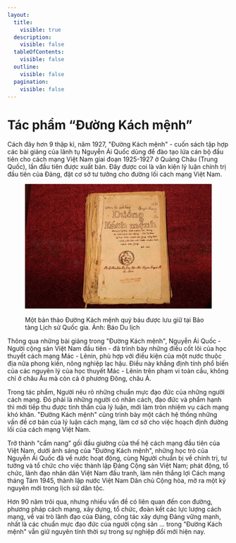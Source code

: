 ```yaml
---
layout:
  title:
    visible: true
  description:
    visible: false
  tableOfContents:
    visible: false
  outline:
    visible: false
  pagination:
    visible: false
---
```


# Tác phẩm “Đường Kách mệnh”

Cách đây hơn 9 thập kỉ, năm 1927, "Đường Kách mệnh" - cuốn sách tập hợp các bài giảng của lãnh tụ Nguyễn Ái Quốc dùng để đào tạo lứa cán bộ đầu tiên cho cách mạng Việt Nam giai đoạn 1925-1927 ở Quảng Châu (Trung Quốc), lần đầu tiên được xuất bản. Đây được coi là văn kiện lý luận chính trị đầu tiên của Đảng, đặt cơ sở tư tưởng cho đường lối cách mạng Việt Nam.

<figure><img src=".gitbook/assets/DuongKachMenh.jpeg" alt="Một bản thảo Đường Kách mệnh quý báu được lưu giữ tại Bảo tàng Lịch sử Quốc gia. Ảnh: Báo Du lịch"><figcaption><p>Một bản thảo Đường Kách mệnh quý báu được lưu giữ tại Bảo tàng Lịch sử Quốc gia. Ảnh: Báo Du lịch</p></figcaption></figure>

Thông qua những bài giảng trong "Đường Kách mệnh", Nguyễn Ái Quốc - Người cộng sản Việt Nam đầu tiên - đã trình bày những điều cốt lõi của học thuyết cách mạng Mác - Lênin, phù hợp với điều kiện của một nước thuộc địa nửa phong kiến, nông nghiệp lạc hậu. Điều này khẳng định tính phổ biến của các nguyên lý của học thuyết Mác - Lênin trên phạm vi toàn cầu, không chỉ ở châu Âu mà còn cả ở phương Đông, châu Á.

Trong tác phẩm, Người nêu rõ những chuẩn mực đạo đức của những người cách mạng. Đó phải là những người có nhân cách, đạo đức và phẩm hạnh thì mới tiếp thu được tinh thần của lý luận, mới làm tròn nhiệm vụ cách mạng khó khăn. "Đường Kách mệnh" cũng trình bày một cách hệ thống những vấn đề cơ bản của lý luận cách mạng, làm cơ sở cho việc hoạch định đường lối của cách mạng Việt Nam.

Trở thành "cẩm nang" gối đầu giường của thế hệ cách mạng đầu tiên của Việt Nam, dưới ánh sáng của "Đường Kách mệnh", những học trò của Nguyễn Ái Quốc đã về nước hoạt động, cùng Người chuẩn bị về chính trị, tư tưởng và tổ chức cho việc thành lập Đảng Cộng sản Việt Nam; phát động, tổ chức, lãnh đạo nhân dân Việt Nam đấu tranh, làm nên thắng lợi Cách mạng tháng Tám 1945, thành lập nước Việt Nam Dân chủ Cộng hòa, mở ra một kỷ nguyên mới trong lịch sử dân tộc.

Hơn 90 năm trôi qua, nhưng nhiều vấn đề có liên quan đến con đường, phương pháp cách mạng, xây dựng, tổ chức, đoàn kết các lực lượng cách mạng, về vai trò lãnh đạo của Đảng, công tác xây dựng Đảng vững mạnh, nhất là các chuẩn mực đạo đức của người cộng sản ... trong "Đường Kách mệnh" vẫn giữ nguyên tính thời sự trong sự nghiệp đổi mới hiện nay.
